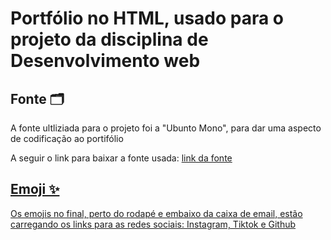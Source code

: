 <body>
<h1>Portfólio no HTML, usado para o projeto da disciplina de Desenvolvimento web</h1>

<h2>Fonte 🗂️</h2>
  <p> A fonte ultliziada para o projeto foi a "Ubunto Mono", para dar uma aspecto de codificação ao portifólio </p>
  <p> A seguir o link para baixar a fonte usada: <a href="https://fonts.google.com/specimen/Ubuntu+Mono"> link da fonte </p>

<h2> Emoji ✨</h2>
  <p> Os emojis no final, perto do rodapé e embaixo da caixa de email, estão carregando os links para as redes sociais: Instagram, Tiktok e Github</p>
</body>
